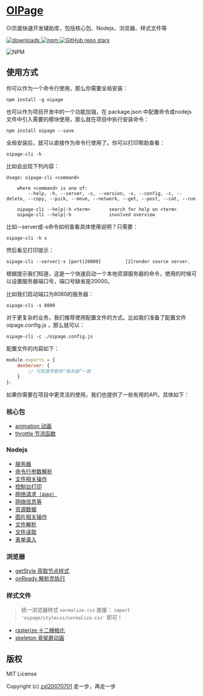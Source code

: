 # [OIPage](https://github.com/oi-contrib/OIPage)
OI页面快速开发辅助库，包括核心包、Nodejs、浏览器、样式文件等

<p>
    <a href="https://zxl20070701.github.io/toolbox/#/npm-download?packages=oipage&interval=7">
        <img src="https://img.shields.io/npm/dm/oipage.svg" alt="downloads">
    </a>
    <a href="https://www.npmjs.com/package/oipage">
        <img src="https://img.shields.io/npm/v/oipage.svg" alt="npm">
    </a>
    <a href="https://github.com/oi-contrib/OIPage" target='_blank'>
        <img alt="GitHub repo stars" src="https://img.shields.io/github/stars/oi-contrib/OIPage?style=social">
    </a>
</p>

<img src="https://nodei.co/npm/oipage.png?downloads=true&amp;downloadRank=true&amp;stars=true" alt="NPM">

## 使用方式

你可以作为一个命令行使用，那么你需要全局安装：

```shell
npm install -g oipage
```

也可以作为项目开发中的一个功能加强，在 package.json 中配置命令或nodejs文件中引入需要的模块使用，那么就在项目中执行安装命令：

```shell
npm install oipage --save
```

全局安装后，就可以直接作为命令行使用了。你可以打印帮助查看：

```shell
oipage-cli -h
```

比如会出现下列内容：

```
Usage: oipage-cli <command>

    where <command> is one of:
        --help, -h, --server, -s, --version, -v, --config, -c, --delete, --copy, --pick, --move, --network, --get, --post, --cat, --run
    
    oipage-cli --help|-h <term>       search for help on <term>
    oipage-cli --help|-h              involved overview
```

比如--server或-s命令如何查看具体使用说明？只需要：

```shell
oipage-cli -h s
```

然后看见打印提示：

```
oipage-cli --server|-s [port|20000]         [2]render source server.
```

根据提示我们知道，这是一个快速启动一个本地资源服务器的命令，使用的时候可以设置服务器端口号，端口号缺省是20000。

比如我们启动端口为8080的服务器：

```shell
oipage-cli -s 8080
```

对于更复杂的业务，我们推荐使用配置文件的方式。比如我们准备了配置文件 oipage.config.js ，那么就可以：

```shell
oipage-cli -c ./oipage.config.js
```

配置文件的内容如下：

```js
module.exports = {
    devServer: {
        // 可配置参数和“服务器”一致
    }
};
```

如果你需要在项目中更灵活的使用，我们也提供了一些有用的API，具体如下：

### 核心包

- [animation 动画](./docs/corejs/animation.md)
- [throttle 节流函数](./docs/corejs/throttle.md)

### Nodejs

- [服务器](./docs/nodejs/server.md)
- [命令行参数解析](./docs/nodejs/options.md)
- [文件相关操作](./docs/nodejs/file.md)
- [控制台打印](./docs/nodejs/console.md)
- [网络请求（ajax）](./docs/nodejs/ajax.md)
- [网络信息等](./docs/nodejs/network.md)
- [资源数据](./docs/nodejs/data.md)
- [图片相关操作](./docs/nodejs/image.md)
- [文件解析](./docs/nodejs/loader.md)
- [文件读取](./docs/nodejs/reader.md)
- [表单录入](./docs/nodejs/form.md)

### 浏览器

- [getStyle 获取节点样式](./docs/browserjs/getStyle.md)
- [onReady 解析完执行](./docs/browserjs/onReady.md)

### 样式文件

> 统一浏览器样式 `normalize.css` 直接： `import 'oipage/stylecss/normalize.css'` 即可！

- [rasterize 十二栅格化](./docs/stylecss/rasterize.md)
- [skeleton 骨架屏动画](./docs/stylecss/skeleton.md)

## 版权

MIT License

Copyright (c) [zxl20070701](https://zxl20070701.github.io/notebook/home.html) 走一步，再走一步